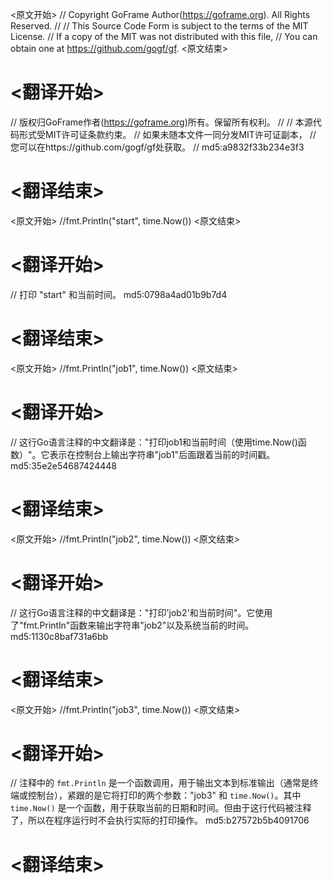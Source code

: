 
<原文开始>
// Copyright GoFrame Author(https://goframe.org). All Rights Reserved.
//
// This Source Code Form is subject to the terms of the MIT License.
// If a copy of the MIT was not distributed with this file,
// You can obtain one at https://github.com/gogf/gf.
<原文结束>

# <翻译开始>
// 版权归GoFrame作者(https://goframe.org)所有。保留所有权利。
//
// 本源代码形式受MIT许可证条款约束。
// 如果未随本文件一同分发MIT许可证副本，
// 您可以在https://github.com/gogf/gf处获取。
// md5:a9832f33b234e3f3
# <翻译结束>


<原文开始>
//fmt.Println("start", time.Now())
<原文结束>

# <翻译开始>
// 打印 "start" 和当前时间。 md5:0798a4ad01b9b7d4
# <翻译结束>


<原文开始>
//fmt.Println("job1", time.Now())
<原文结束>

# <翻译开始>
// 这行Go语言注释的中文翻译是："打印job1和当前时间（使用time.Now()函数）"。它表示在控制台上输出字符串"job1"后面跟着当前的时间戳。 md5:35e2e54687424448
# <翻译结束>


<原文开始>
//fmt.Println("job2", time.Now())
<原文结束>

# <翻译开始>
// 这行Go语言注释的中文翻译是："打印'job2'和当前时间"。它使用了"fmt.Println"函数来输出字符串"job2"以及系统当前的时间。 md5:1130c8baf731a6bb
# <翻译结束>


<原文开始>
//fmt.Println("job3", time.Now())
<原文结束>

# <翻译开始>
// 注释中的 `fmt.Println` 是一个函数调用，用于输出文本到标准输出（通常是终端或控制台），紧跟的是它将打印的两个参数："job3" 和 `time.Now()`。其中 `time.Now()` 是一个函数，用于获取当前的日期和时间。但由于这行代码被注释了，所以在程序运行时不会执行实际的打印操作。 md5:b27572b5b4091706
# <翻译结束>

